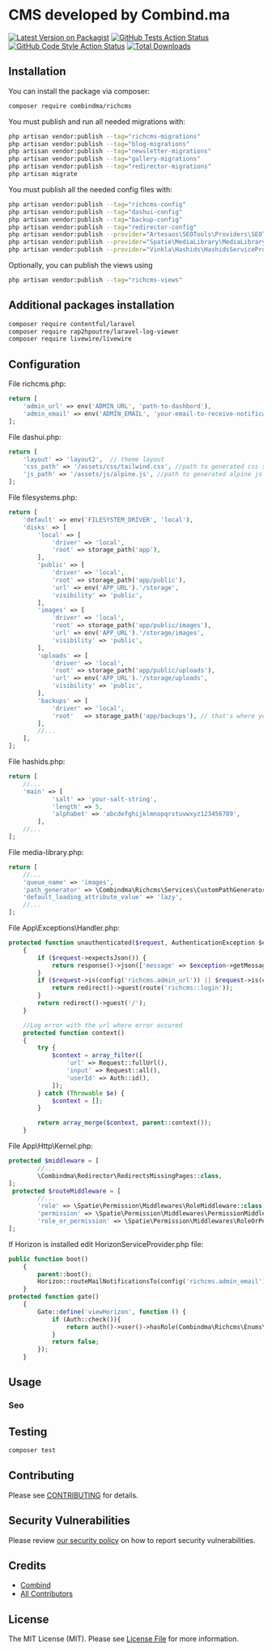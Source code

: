 # CMS developed by Combind.ma

[![Latest Version on Packagist](https://img.shields.io/packagist/v/combindma/richcms.svg?style=flat-square)](https://packagist.org/packages/combindma/richcms)
[![GitHub Tests Action Status](https://img.shields.io/github/workflow/status/combindma/richcms/run-tests?label=tests)](https://github.com/combindma/richcms/actions?query=workflow%3Arun-tests+branch%3Amain)
[![GitHub Code Style Action Status](https://img.shields.io/github/workflow/status/combindma/richcms/Check%20&%20fix%20styling?label=code%20style)](https://github.com/combindma/richcms/actions?query=workflow%3A"Check+%26+fix+styling"+branch%3Amain)
[![Total Downloads](https://img.shields.io/packagist/dt/combindma/richcms.svg?style=flat-square)](https://packagist.org/packages/combindma/richcms)

## Installation

You can install the package via composer:

```bash
composer require combindma/richcms
```

You must publish and run all needed migrations with:

```bash
php artisan vendor:publish --tag="richcms-migrations"
php artisan vendor:publish --tag="blog-migrations"
php artisan vendor:publish --tag="newsletter-migrations"
php artisan vendor:publish --tag="gallery-migrations"
php artisan vendor:publish --tag="redirector-migrations"
php artisan migrate
```

You must publish all the needed config files with:

```bash
php artisan vendor:publish --tag="richcms-config"
php artisan vendor:publish --tag="dashui-config"
php artisan vendor:publish --tag="backup-config"
php artisan vendor:publish --tag="redirector-config"
php artisan vendor:publish --provider="Artesaos\SEOTools\Providers\SEOToolsServiceProvider"
php artisan vendor:publish --provider="Spatie\MediaLibrary\MediaLibraryServiceProvider" --tag="config"
php artisan vendor:publish --provider="Vinkla\Hashids\HashidsServiceProvider"
```

Optionally, you can publish the views using

```bash
php artisan vendor:publish --tag="richcms-views"
```

## Additional packages installation

```bash
composer require contentful/laravel
composer require rap2hpoutre/laravel-log-viewer
composer require livewire/livewire
```

## Configuration

File richcms.php:

```php
return [
    'admin_url' => env('ADMIN_URL', 'path-to-dashbord'),
    'admin_email' => env('ADMIN_EMAIL', 'your-email-to-receive-notifications'),
];
```

File dashui.php:

```php
return [
    'layout' => 'layout2',  // theme layout
    'css_path' => '/assets/css/tailwind.css', //path to generated css style for tailwind
    'js_path' => '/assets/js/alpine.js', //path to generated alpine js file
];
```

File filesystems.php:

```php
return [
    'default' => env('FILESYSTEM_DRIVER', 'local'),
    'disks' => [
        'local' => [
            'driver' => 'local',
            'root' => storage_path('app'),
        ],
        'public' => [
            'driver' => 'local',
            'root' => storage_path('app/public'),
            'url' => env('APP_URL').'/storage',
            'visibility' => 'public',
        ],
        'images' => [
            'driver' => 'local',
            'root' => storage_path('app/public/images'),
            'url' => env('APP_URL').'/storage/images',
            'visibility' => 'public',
        ],
        'uploads' => [
            'driver' => 'local',
            'root' => storage_path('app/public/uploads'),
            'url' => env('APP_URL').'/storage/uploads',
            'visibility' => 'public',
        ],
        'backups' => [
            'driver' => 'local',
            'root'   => storage_path('app/backups'), // that's where your backups are stored by default: storage/backups
        ],
        //...
    ],
];
```

File hashids.php:

```php
return [
    //...
    'main' => [
            'salt' => 'your-salt-string',
            'length' => 5,
            'alphabet' => 'abcdefghijklmnopqrstuvwxyz123456789',
        ],
    //...
];
```

File media-library.php:

```php
return [
    //...
    'queue_name' => 'images',
    'path_generator' => \Combindma\Richcms\Services\CustomPathGenerator::class,
    'default_loading_attribute_value' => 'lazy',
    //...
];
```

File App\Exceptions\Handler.php:

```php
protected function unauthenticated($request, AuthenticationException $exception)
    {
        if ($request->expectsJson()) {
            return response()->json(['message' => $exception->getMessage()], 401);
        }
        if ($request->is(config('richcms.admin_url')) || $request->is(config('richcms.admin_url').'/*')) {
            return redirect()->guest(route('richcms::login'));
        }
        return redirect()->guest('/');
    }

    //Log error with the url where error occured
    protected function context()
    {
        try {
            $context = array_filter([
                'url' => Request::fullUrl(),
                'input' => Request::all(),
                'userId' => Auth::id(),
            ]);
        } catch (Throwable $e) {
            $context = [];
        }

        return array_merge($context, parent::context());
    }
```

File App\Http\Kernel.php:

```php
protected $middleware = [
        //...
        \Combindma\Redirector\RedirectsMissingPages::class,
];
 protected $routeMiddleware = [
        //...
        'role' => \Spatie\Permission\Middlewares\RoleMiddleware::class,
        'permission' => \Spatie\Permission\Middlewares\PermissionMiddleware::class,
        'role_or_permission' => \Spatie\Permission\Middlewares\RoleOrPermissionMiddleware::class,
];
```

If Horizon is installed edit HorizonServiceProvider.php file:

```php
public function boot()
    {
        parent::boot();
        Horizon::routeMailNotificationsTo(config('richcms.admin_email'));
    }
protected function gate()
    {
        Gate::define('viewHorizon', function () {
            if (Auth::check()){
                return auth()->user()->hasRole(Combindma\Richcms\Enums\Roles::Admin);
            }
            return false;
        });
    }
```

## Usage

### Seo

## Testing

```bash
composer test
```

## Contributing

Please see [CONTRIBUTING](.github/CONTRIBUTING.md) for details.

## Security Vulnerabilities

Please review [our security policy](../../security/policy) on how to report security vulnerabilities.

## Credits

- [Combind](https://github.com/combindma)
- [All Contributors](../../contributors)

## License

The MIT License (MIT). Please see [License File](LICENSE.md) for more information.
